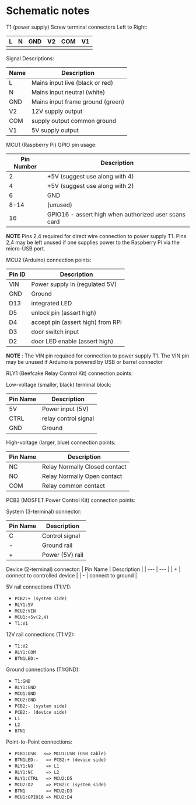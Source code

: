 
# Schematic notes


T1 (power supply) Screw terminal connectors Left to Right:

| L | N | GND | V2 | COM | V1 |
| --- | --- | --- | --- | --- | --- |
|  |  |  |  |  |  |  |

Signal Descriptions:

| Name | Description |
| --- | --- |
| L | Mains input live (black or red) |
| N | Mains input neutral (white) |
| GND | Mains input frame ground (green) |
| V2 | 12V supply output |
| COM | supply output common ground |
| V1 | 5V supply output |

MCU1 (Raspberry Pi) GPIO pin usage:

| Pin Number | Description |
| --- | --- |
|  2  | +5V (suggest use along with 4) |
|  4  | +5V (suggest use along with 2) |
|  6  | GND |
| 8-14 | (unused) |
| 16 | GPIO16 - assert high when authorized user scans card |

**NOTE** Pins 2,4 required for direct wire connection to power supply T1.  Pins 2,4 may be left unused if one supplies power to the Raspberry Pi via the micro-USB port.

MCU2 (Arduino) connection points:

| Pin ID | Description |
| --- | --- |
| VIN | Power supply in (regulated 5V) |
| GND | Ground |
| D13 | integrated LED |
| D5  | unlock pin (assert high) |
| D4  | accept pin (assert high) from RPi |
| D3  | door switch input |
| D2  | door LED enable (assert high) |
**NOTE** : The VIN pin required for connection to power supply T1.  The VIN pin may be unused if Arduino is powered by USB or barrel connector

RLY1 (Beefcake Relay Control Kit) connection points:

Low-voltage (smaller, black) terminal block:

| Pin Name | Description |
| --- | --- |
| 5V | Power input (5V) |
| CTRL | relay control signal |
| GND | Ground |

High-voltage (larger, blue) connection points:

| Pin Name | Description |
| --- | --- |
| NC | Relay Normally Closed contact |
| NO | Relay Normally Open contact |
| COM | Relay common contact |

PCB2 (MOSFET Power Control Kit) connection points:

System (3-terminal) connector:

| Pin Name | Description |
| --- | --- |
| C | Control signal |
| - | Ground rail |
| + | Power (5V) rail |

Device (2-terminal) connector:
| Pin Name | Description |
| --- | --- |
| + | connect to controlled device |
| - | connect to ground |

5V rail connections (T1:V1):
* `PCB2:+ (system side)`
* `RLY1:5V`
* `MCU2:VIN`
* `MCU1:+5v(2,4)`
* `T1:V1`

12V rail connections (T1:V2):
* `T1:V2`
* `RLY1:COM`
* `BTN1LED:+`

Ground connections (T1:GND):
* `T1:GND`
* `RLY1:GND`
* `MCU1:GND`
* `MCU2:GND`
* `PCB2:- (system side)`
* `PCB2:- (device side)`
* `L1`
* `L2`
* `BTN1`

Point-to-Point connections:
* `PCB1:USB   <=> MCU1:USB (USB Cable)`
* `BTN1LED:-   => PCB2:+ (device side)`
* `RLY1:NO     => L1`
* `RLY1:NC     => L2`
* `RLY1:CTRL   => MCU2:D5`
* `MCU2:D2     => PCB2:C (system side)`
* `BTN1        => MCU2:D3`
* `MCU1:GPIO16 => MCU2:D4`
